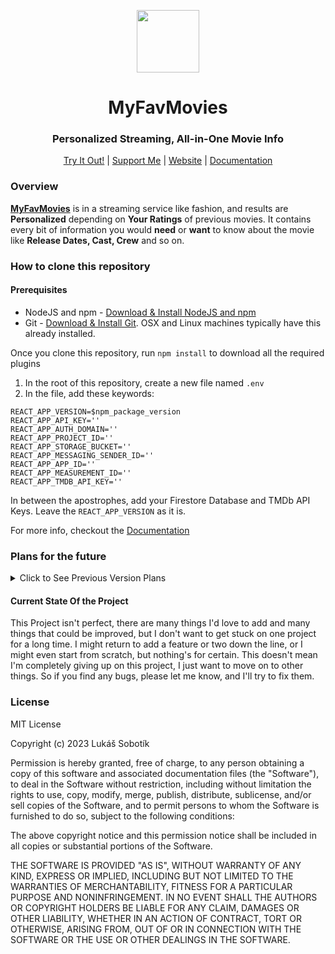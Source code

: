 <p align="center">
<img style="align:center;" src="./public/favicon.ico" alt="" width="100" />
</p>

<h1 align="center">MyFavMovies</h1>
<h3 align="center">Personalized Streaming, All-in-One Movie Info</h3>
<p align="center">
<a href="https://myfavmovies.lukassobotik.dev/">Try It Out!</a> | <a href="https://www.buymeacoffee.com/lukassobotik">Support Me</a> | <a href="https://www.lukassobotik.dev/project/MyFavMovies">Website</a> | <a href="https://github.com/PuckyEU/MyFavMovies/wiki">Documentation</a>
</p>

### Overview
[**MyFavMovies**](https://myfavmovies.lukassobotik.dev/) is in a streaming service like fashion, and results are **Personalized** depending on **Your Ratings** of previous movies. It contains every bit of information you would **need** or **want** to know about the movie like **Release Dates, Cast, Crew** and so on.

### How to clone this repository

#### Prerequisites
* NodeJS and npm - [Download & Install NodeJS and npm](https://nodejs.org/en/download/)
* Git - [Download & Install Git](https://git-scm.com/downloads). OSX and Linux machines typically have this already installed.

Once you clone this repository, run `npm install` to download all the required plugins

1. In the root of this repository, create a new file named `.env`
2. In the file, add these keywords:
```env
REACT_APP_VERSION=$npm_package_version
REACT_APP_API_KEY=''
REACT_APP_AUTH_DOMAIN=''
REACT_APP_PROJECT_ID=''
REACT_APP_STORAGE_BUCKET=''
REACT_APP_MESSAGING_SENDER_ID=''
REACT_APP_APP_ID=''
REACT_APP_MEASUREMENT_ID=''
REACT_APP_TMDB_API_KEY=''
```
In between the apostrophes, add your Firestore Database and TMDb API Keys. Leave the `REACT_APP_VERSION` as it is.

For more info, checkout the [Documentation](https://github.com/lukassobotik/MyFavMovies/wiki)

### Plans for the future
<details><summary>Click to See Previous Version Plans</summary>
<p>

##### v0.7.0:
- [x] Actor Page
##### v0.8.0:
- [x] Website Footer
- [x] Movie Searching
##### v0.9.0:
- [x] TV Page
##### v1.0.0:
- [x] Movie & Actor Lists
- [x] Movie Recommendations

</p>
</details>

#### Current State Of the Project
This Project isn't perfect, there are many things I'd love to add and many things that could be improved, but I don't want to get stuck on one project for a long time. I might return to add a feature or two down the line, or I might even start from scratch, but nothing's for certain. This doesn't mean I'm completely giving up on this project, I just want to move on to other things. So if you find any bugs, please let me know, and I'll try to fix them.

### License
MIT License

Copyright (c) 2023 Lukáš Sobotík

Permission is hereby granted, free of charge, to any person obtaining a copy
of this software and associated documentation files (the "Software"), to deal
in the Software without restriction, including without limitation the rights
to use, copy, modify, merge, publish, distribute, sublicense, and/or sell
copies of the Software, and to permit persons to whom the Software is
furnished to do so, subject to the following conditions:

The above copyright notice and this permission notice shall be included in all
copies or substantial portions of the Software.

THE SOFTWARE IS PROVIDED "AS IS", WITHOUT WARRANTY OF ANY KIND, EXPRESS OR
IMPLIED, INCLUDING BUT NOT LIMITED TO THE WARRANTIES OF MERCHANTABILITY,
FITNESS FOR A PARTICULAR PURPOSE AND NONINFRINGEMENT. IN NO EVENT SHALL THE
AUTHORS OR COPYRIGHT HOLDERS BE LIABLE FOR ANY CLAIM, DAMAGES OR OTHER
LIABILITY, WHETHER IN AN ACTION OF CONTRACT, TORT OR OTHERWISE, ARISING FROM,
OUT OF OR IN CONNECTION WITH THE SOFTWARE OR THE USE OR OTHER DEALINGS IN THE
SOFTWARE.
